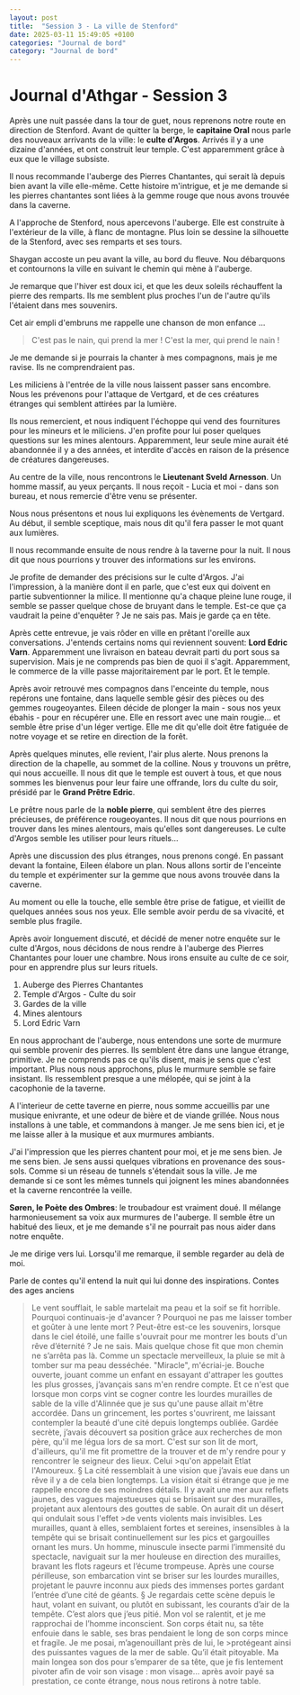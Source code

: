 ```yaml
---
layout: post
title:  "Session 3 - La ville de Stenford"
date: 2025-03-11 15:49:05 +0100
categories: "Journal de bord"
category: "Journal de bord"
---
```


# Journal d'Athgar - Session 3

Après une nuit passée dans la tour de guet, nous reprenons notre route en direction de Stenford. Avant de quitter la berge, le **capitaine Oral** nous parle des nouveaux arrivants de la ville: le **culte d'Argos**. Arrivés il y a une dizaine d'années, et ont construit leur temple. C'est apparemment grâce à eux que le village subsiste.

Il nous recommande l'auberge des Pierres Chantantes, qui serait là depuis bien avant la ville elle-même.
Cette histoire m'intrigue, et je me demande si les pierres chantantes sont liées à la gemme rouge que nous avons trouvée dans la caverne.

A l'approche de Stenford, nous apercevons l'auberge. Elle est construite à l'extérieur de la ville, à flanc de montagne. Plus loin se dessine la silhouette de la Stenford, avec ses remparts et ses tours.

Shaygan accoste un peu avant la ville, au bord du fleuve.
Nou débarquons et contournons la ville en suivant le chemin qui mène à l'auberge.

Je remarque que l'hiver est doux ici, et que les deux soleils réchauffent la pierre des remparts. Ils me semblent plus proches l'un de l'autre qu'ils l'étaient dans mes souvenirs.

Cet air empli d'embruns me rappelle une chanson de mon enfance ...
> C'est pas le nain, qui prend la mer ! C'est la mer, qui prend le nain !

Je me demande si je pourrais la chanter à mes compagnons, mais je me ravise. Ils ne comprendraient pas.

Les miliciens à l'entrée de la ville nous laissent passer sans encombre. Nous les prévenons pour l'attaque de Vertgard, et de ces créatures étranges qui semblent attirées par la lumière.

Ils nous remercient, et nous indiquent l'échoppe qui vend des fournitures pour les mineurs et le miliciens. J'en profite pour lui poser quelques questions sur les mines alentours. Apparemment, leur seule mine aurait été abandonnée il y a des années, et interdite d'accès en raison de la présence de créatures dangereuses.

Au centre de la ville, nous rencontrons le **Lieutenant Sveld Arnesson**. Un homme massif, au yeux perçants. Il nous reçoit - Lucia et moi - dans son bureau, et nous remercie d'être venu se présenter.

Nous nous présentons et nous lui expliquons les évènements de Vertgard. Au début, il semble sceptique, mais nous dit qu'il fera passer le mot quant aux lumières.

Il nous recommande ensuite de nous rendre à la taverne pour la nuit. Il nous dit que nous pourrions y trouver des informations sur les environs.

Je profite de demander des précisions sur le culte d'Argos. J'ai l'impression, à la manière dont il en parle, que c'est eux qui doivent en partie subventionner la milice.
Il mentionne qu'a chaque pleine lune rouge, il semble se passer quelque chose de bruyant dans le temple. Est-ce que ça vaudrait la peine d'enquêter ? Je ne sais pas. Mais je garde ça en tête.

Après cette entrevue, je vais rôder en ville en prêtant l'oreille aux conversations. J'entends certains noms qui reviennent souvent: **Lord Edric Varn**. Apparemment une livraison en bateau devrait parti du port sous sa supervision. Mais je ne comprends pas bien de quoi il s'agit. Apparemment, le commerce de la ville passe majoritairement par le port. Et le temple.

Après avoir retrouvé mes compagnos dans l'enceinte du temple, nous repérons une fontaine, dans laquelle semble gésir des pièces ou des gemmes rougeoyantes. Eileen décide de plonger la main - sous nos yeux ébahis - pour en récupérer une. Elle en ressort avec une main rougie... et semble être prise d'un léger vertige. Elle me dit qu'elle doit être fatiguée de notre voyage et se retire en direction de la forêt.

Après quelques minutes, elle revient, l'air plus alerte. Nous prenons la direction de la chapelle, au sommet de la colline. Nous y trouvons un prêtre, qui nous accueille. Il nous dit que le temple est ouvert à tous, et que nous sommes les bienvenus pour leur faire une offrande, lors du culte du soir, présidé par le **Grand Prêtre Edric**.

Le prêtre nous parle de la **noble pierre**, qui semblent être des pierres précieuses, de préférence rougeoyantes. Il nous dit que nous pourrions en trouver dans les mines alentours, mais qu'elles sont dangereuses.
Le culte d'Argos semble les utiliser pour leurs rituels...

Après une discussion des plus étranges, nous prenons congé. En passant devant la fontaine, Eileen élabore un plan. Nous allons sortir de l'enceinte du temple et expérimenter sur la gemme que nous avons trouvée dans la caverne.

Au moment ou elle la touche, elle semble être prise de fatigue, et vieillit de quelques années sous nos yeux. Elle semble avoir perdu de sa vivacité, et semble plus fragile.

Après avoir longuement discuté, et décidé de mener notre enquête sur le culte d'Argos, nous décidons de nous rendre à l'auberge des Pierres Chantantes pour louer une chambre. Nous irons ensuite au culte de ce soir, pour en apprendre plus sur leurs rituels.

1. Auberge des Pierres Chantantes
2. Temple d'Argos - Culte du soir
3. Gardes de la ville
4. Mines alentours
5. Lord Edric Varn

En nous approchant de l'auberge, nous entendons une sorte de murmure qui semble provenir des pierres. Ils semblent être dans une langue étrange, primitive. Je ne comprends pas ce qu'ils disent, mais je sens que c'est important.
Plus nous nous approchons, plus le murmure semble se faire insistant. Ils ressemblent presque a une mélopée, qui se joint à la cacophonie de la taverne.

A l'interieur de cette taverne en pierre, nous somme accueillis par une musique enivrante, et une odeur de bière et de viande grillée. Nous nous installons à une table, et commandons à manger. Je me sens bien ici, et je me laisse aller à la musique et aux murmures ambiants.

J'ai l'impression que les pierres chantent pour moi, et je me sens bien. Je me sens bien.
Je sens aussi quelques vibrations en provenance des sous-sols. Comme si un réseau de tunnels s'étendait sous la ville. Je me demande si ce sont les mêmes tunnels qui joignent les mines abandonnées et la caverne rencontrée la veille.

**Søren, le Poète des Ombres**: le troubadour est vraiment doué. Il mélange harmonieusement sa voix aux murmures de l'auberge. Il semble être un habitué des lieux, et je me demande s'il ne pourrait pas nous aider dans notre enquête.

Je me dirige vers lui. Lorsqu'il me remarque, il semble regarder au delà de moi.

Parle de contes qu'il entend la nuit qui lui donne des inspirations.
Contes des ages anciens


>Le vent soufflait, le sable martelait ma peau et la soif se fit horrible.
>Pourquoi continuais-je d'avancer ? Pourquoi ne pas me laisser tomber et goûter à une lente mort ? Peut-être est-ce les souvenirs, lorsque dans le ciel étoilé, une faille s'ouvrait pour me montrer les bouts d'un rêve d’éternité ? Je ne sais. Mais quelque chose fit que mon chemin ne s’arrêta pas là.
>Comme un spectacle merveilleux, la pluie se mit à tomber sur ma peau desséchée. "Miracle", m'écriai-je. Bouche ouverte, jouant comme un enfant en essayant d'attraper les gouttes les plus grosses, j’avançais sans m'en rendre compte. Et ce n'est que lorsque mon corps vint se cogner contre les lourdes murailles de sable de la ville 
>d'Alinnée que je sus qu'une pause allait m'être accordée.
>Dans un grincement, les portes s'ouvrirent, me laissant contempler la beauté d'une cité depuis longtemps oubliée. Gardée secrète, j’avais découvert sa position grâce aux recherches de mon père, qu'il me légua lors de sa mort. C'est sur son lit de mort, d'ailleurs, qu'il me fit promettre de la trouver et de m'y rendre pour y rencontrer le seigneur des lieux. Celui >qu'on appelait Etlat l'Amoureux.
>§
>La cité ressemblait à une vision que j’avais eue dans un rêve il y a de cela bien longtemps. La vision était si étrange que je me rappelle encore de ses moindres détails. Il y avait une mer aux reflets jaunes, des vagues majestueuses qui se brisaient sur des murailles, projetant aux alentours des gouttes de sable. On aurait dit un désert qui ondulait sous l'effet >de vents violents mais invisibles. Les murailles, quant à elles, semblaient fortes et sereines, insensibles à la tempête qui se brisait continuellement sur les pics et gargouilles ornant les murs. Un homme, minuscule insecte parmi l’immensité du spectacle, naviguait sur la mer houleuse en direction des murailles, bravant les flots rageurs et l’écume trompeuse. 
>Après une course périlleuse, son embarcation vint se briser sur les lourdes murailles, projetant le pauvre inconnu aux pieds des immenses portes gardant l’entrée d’une cité de géants.
>§
>Je regardais cette scène depuis le haut, volant en suivant, ou plutôt en subissant, les courants d’air de la tempête. C’est alors que j’eus pitié. Mon vol se ralentit, et je me rapprochai de l’homme inconscient. Son corps était nu, sa tête enfouie dans le sable, ses bras pendaient le long de son corps mince et fragile. Je me posai, m’agenouillant près de lui, le >protégeant ainsi des puissantes vagues de la mer de sable. Qu’il était pitoyable.
>Ma main longea son dos pour s’emparer de sa tête, que je fis lentement pivoter afin de voir son visage : mon visage…
après avoir payé sa prestation, ce conte étrange, nous nous retirons à notre table.
